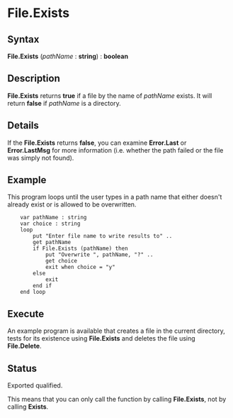 
# File.Exists

## Syntax
**File.Exists** (_pathName_ : **string**) : **boolean**

## Description
**File.Exists** returns **true** if a file by the name of _pathName_ exists. It will return **false** if _pathName_ is a directory.


## Details
If the **File.Exists** returns **false**, you can examine **Error.Last** or **Error.LastMsg** for more information (i.e. whether the path failed or the file was simply not found).


## Example
This program loops until the user types in a path name that either doesn't already exist or is allowed to be overwritten.

        var pathName : string
        var choice : string
        loop
            put "Enter file name to write results to" ..
            get pathName
            if File.Exists (pathName) then
                put "Overwrite ", pathName, "?" ..
                get choice
                exit when choice = "y"
            else
                exit
            end if
        end loop
## Execute
An example program is available that creates a file in the current directory, tests for its existence using **File.Exists** and deletes the file using **File.Delete**.




## Status
Exported qualified.

This means that you can only call the function by calling **File.Exists**, not by calling **Exists**.

